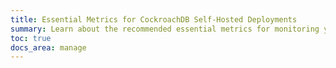 ```yaml
---
title: Essential Metrics for CockroachDB Self-Hosted Deployments
summary: Learn about the recommended essential metrics for monitoring your CockroachDB {{ site.data.products.core }} cluster.
toc: true
docs_area: manage
---
```

